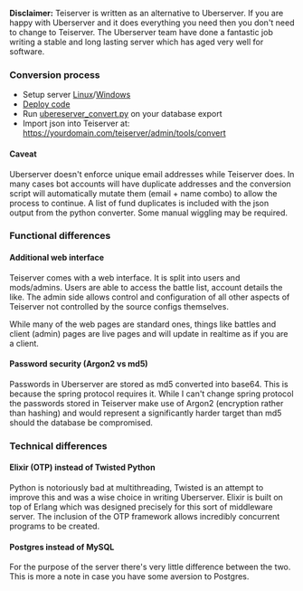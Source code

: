 **Disclaimer:** Teiserver is written as an alternative to Uberserver. If you are happy with Uberserver and it does everything you need then you don't need to change to Teiserver. The Uberserver team have done a fantastic job writing a stable and long lasting server which has aged very well for software.

### Conversion process
- Setup server [Linux](production_setup_linux.md)/[Windows](production_setup_windows.md)
- [Deploy code](deployment.md)
- Run [ubereserver_convert.py](../prod/uberserver_convert.py) on your database export
- Import json into Teiserver at: https://yourdomain.com/teiserver/admin/tools/convert

#### Caveat
Uberserver doesn't enforce unique email addresses while Teiserver does. In many cases bot accounts will have duplicate addresses and the conversion script will automatically mutate them (email + name combo) to allow the process to continue. A list of fund duplicates is included with the json output from the python converter. Some manual wiggling may be required.

### Functional differences
#### Additional web interface
Teiserver comes with a web interface. It is split into users and mods/admins. Users are able to access the battle list, account details the like. The admin side allows control and configuration of all other aspects of Teiserver not controlled by the source configs themselves.

While many of the web pages are standard ones, things like battles and client (admin) pages are live pages and will update in realtime as if you are a client.

#### Password security (Argon2 vs md5)
Passwords in Uberserver are stored as md5 converted into base64. This is because the spring protocol requires it. While I can't change spring protocol the passwords stored in Teiserver make use of Argon2 (encryption rather than hashing) and would represent a significantly harder target than md5 should the database be compromised.

### Technical differences
#### Elixir (OTP) instead of Twisted Python
Python is notoriously bad at multithreading, Twisted is an attempt to improve this and was a wise choice in writing Uberserver. Elixir is built on top of Erlang which was designed precisely for this sort of middleware server. The inclusion of the OTP framework allows incredibly concurrent programs to be created.

#### Postgres instead of MySQL
For the purpose of the server there's very little difference between the two. This is more a note in case you have some aversion to Postgres.
